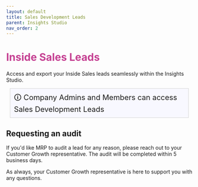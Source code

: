 ```yaml
---
layout: default
title: Sales Development Leads
parent: Insights Studio
nav_order: 2
---
```


# <font color="#c54092"> Inside Sales Leads </font>

Access and export your Inside Sales leads seamlessly within the Insights Studio.  

<div style="background: ghostwhite; font-size: 20px; padding: 10px; border: 1px solid lightgray; margin: 10px;">
  &#x1F6C8; Company Admins and Members can access Sales Development Leads </div>

## Requesting an audit
If you'd like MRP to audit a lead for any reason, please reach out to your Customer Growth representative. The audit will be completed within 5 business days. 

As always, your Customer Growth representative is here to support you with any questions.  
